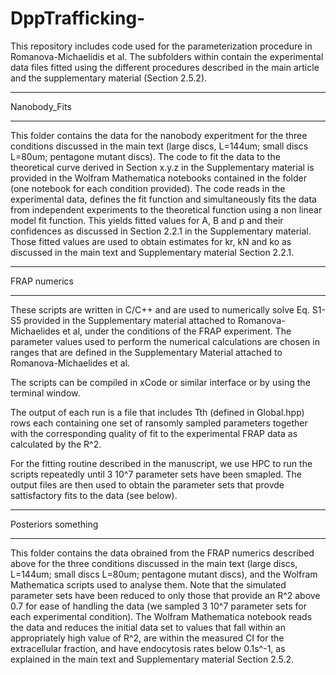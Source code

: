 # DppTrafficking-
This repository includes code used for the parameterization procedure in Romanova-Michaelidis et al. The subfolders within contain the experimental data files fitted using the different procedures described in the main article and the supplementary material (Section 2.5.2).

*************
Nanobody_Fits
*************
This folder contains the data for the nanobody experitment for the three conditions discussed in the main text (large discs, L=144um; small discs L=80um; pentagone mutant discs). The code to fit the data to the theoretical curve derived in Section x.y.z in the Supplementary material is provided in the Wolfram Mathematica notebooks contained in the folder (one notebook for each condition provided). The code reads in the experimental data, defines the fit function and simultaneously fits the data from independent experiments to the theoretical function using a non linear model fit function. This yields fitted values for A, B and p and their confidences as discussed in Section 2.2.1 in the Supplementary material. Those fitted values are used to obtain estimates for kr, kN and ko as discussed in the main text and Supplementary material Section 2.2.1.

*****************
FRAP numerics
*****************
These scripts are written in C/C++ and are used to numerically solve Eq. S1-S5 provided in the Supplementary material attached to Romanova-Michaelides et al, under the conditions of the FRAP experiment. The parameter values used to perform the numerical calculations are chosen in ranges that are defined in the Supplementary Material attached to Romanova-Michaelides et al.

The scripts can be compiled in xCode or similar interface or by using the terminal window.

The output of each run is a file that includes Tth (defined in Global.hpp) rows each containing one set of ransomly sampled parameters together with the corresponding quality of fit to the experimental FRAP data as calculated by the R^2.  

For the fitting routine described in the manuscript, we use HPC to run the scripts repeatedly until 3 10^7 parameter sets have been smapled. The output files are then used to obtain the parameter sets that provde sattisfactory fits to the data (see below).


*********************
Posteriors something
*********************
This folder contains the data obrained from the FRAP numerics described above for the three conditions discussed in the main text (large discs, L=144um; small discs L=80um; pentagone mutant discs), and the Wolfram Mathematica scripts used to analyse them. Note that the simulated parameter sets have been reduced to only those that provide an R^2 above 0.7 for ease of handling the data (we sampled 3 10^7 parameter sets for each experimental condition). The Wolfram Mathematica notebook reads the data and reduces the initial data set to values that fall within an appropriately high value of R^2, are within the measured CI for the extracellular fraction, and have endocytosis rates below 0.1s^-1, as explained in the main text and Supplementary material Section 2.5.2.    


